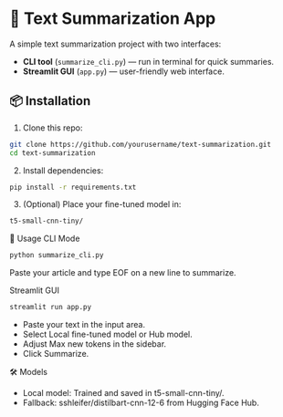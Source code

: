 # 📝 Text Summarization App

A simple text summarization project with two interfaces:
- **CLI tool** (`summarize_cli.py`) — run in terminal for quick summaries.
- **Streamlit GUI** (`app.py`) — user-friendly web interface.

## 📦 Installation

1. Clone this repo:
```bash
git clone https://github.com/yourusername/text-summarization.git
cd text-summarization
```
2. Install dependencies:
``` bash
pip install -r requirements.txt
```

3. (Optional) Place your fine-tuned model in:

``` bash
t5-small-cnn-tiny/
```

🚀 Usage
CLI Mode
``` bash
python summarize_cli.py
```
Paste your article and type EOF on a new line to summarize.

Streamlit GUI
``` bash
streamlit run app.py
```
- Paste your text in the input area.
- Select Local fine-tuned model or Hub model.
- Adjust Max new tokens in the sidebar.
- Click Summarize.

🛠 Models
- Local model: Trained and saved in t5-small-cnn-tiny/.
- Fallback: sshleifer/distilbart-cnn-12-6 from Hugging Face Hub.